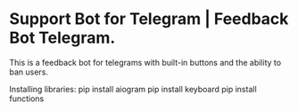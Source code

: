 # Support Bot for Telegram | Feedback Bot Telegram.

This is a feedback bot for telegrams with built-in buttons and the ability to ban users.

Installing libraries: 
    pip install aiogram
    pip install keyboard
    pip install functions

